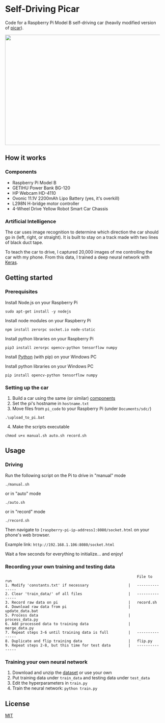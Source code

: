 # Self-Driving Picar
Code for a Raspberry Pi Model B self-driving car (heavily modified version of [picar](https://github.com/lawsonkeith/picar)).

<img src=https://media.giphy.com/media/U2RDbvwigNaMPm3HtQ/giphy.gif width=640 height=360>

## How it works
### Components
* Raspberry Pi Model B
* GETIHU Power Bank BG-120
* HP Webcam HD-4110
* Ovonic 11.1V 2200mAh Lipo Battery (yes, it's overkill)
* L298N H-bridge motor controller
* 4-Wheel Drive Yellow Robot Smart Car Chassis

### Artificial Intelligence
The car uses image recognition to determine which direction the car should go in (left, right, or straight).
It is built to stay on a track made with two lines of black duct tape.

To teach the car to drive, I captured 20,000 images of me controlling the car with my phone.
From this data, I trained a deep neural network with [Keras](https://keras.io/).

## Getting started
### Prerequisites
Install Node.js on your Raspberry Pi

```sudo apt-get install -y nodejs```

Install node modules on your Raspberry Pi

```npm install zerorpc socket.io node-static```

Install python libraries on your Raspberry Pi

```pip3 install zerorpc opencv-python tensorflow numpy```

Install [Python](https://www.python.org/downloads/) (with pip) on your Windows PC

Install python libraries on your Windows PC

```pip install opencv-python tensorflow numpy```

### Setting up the car
1. Build a car using the same (or similar) [components](#components)
2. Set the pi's hostname in ```hostname.txt```
3. Move files from ```pi_code``` to your Raspberry Pi (under ```Documents/sdc/```)

```.\upload_to_pi.bat```

4. Make the scripts executable

```chmod u+x manual.sh auto.sh record.sh```

## Usage
### Driving
Run the following script on the Pi to drive in "manual" mode

```./manual.sh```

or in "auto" mode

```./auto.sh```

or in "record" mode

```./record.sh```

Then navigate to ```[raspberry-pi-ip-address]:8080/socket.html``` on your phone's web browser. 

Example link: ```http://192.168.1.106:8080/socket.html```

Wait a few seconds for everything to initialize... and enjoy!

### Recording your own training and testing data

                                                                File to run
    1. Modify 'constants.txt' if necessary                  |   ---------------
    2. Clear 'train_data/' of all files                     |   ---------------
    3. Record raw data on pi                                |   record.sh
    4. Download raw data from pi                            |   update_data.bat
    5. Process data                                         |   process_data.py
    6. Add processed data to training data                  |   merge_data.py
    7. Repeat steps 3-6 until training data is full         |   ---------------
    8. Duplicate and flip training data                     |   flip.py
    9. Repeat steps 2-8, but this time for test data        |   ---------------

### Training your own neural network
1. Download and unzip the [dataset](https://www.dropbox.com/s/qi5x0g04etvrbe5/dataset.zip?dl=0) or use your own
2. Put training data under ```train_data``` and testing data under ```test_data```
3. Edit the hyperparameters in ```train.py```
4. Train the neural network:
```python train.py```

## License
[MIT](LICENSE.md)
